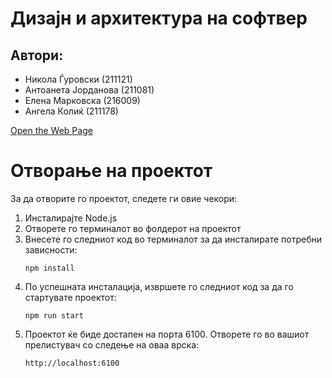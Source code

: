 # Дизајн и архитектура на софтвер

## Автори:

- Никола Ѓуровски (211121)
- Антоанета Јорданова (211081)
- Елена Марковска (216009)
- Ангела Колиќ (211178)

[Open the Web Page](https://vinarii-webapp.azurewebsites.net)

# Отворање на проектот

За да отворите го проектот, следете ги овие чекори:

1. Инсталирајте Node.js
2. Отворете го терминалот во фолдерот на проектот
3. Внесете го следниот код во терминалот за да инсталирате потребни зависности:
    ```
    npm install
    ```
4. По успешната инсталација, извршете го следниот код за да го стартувате проектот:
    ```
    npm run start
    ```
5. Проектот ќе биде достапен на порта 6100. Отворете го во вашиот прелистувач со следење на оваа врска:
    ```
    http://localhost:6100
    ```
